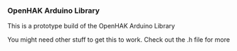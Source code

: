 ### OpenHAK Arduino Library

This is a prototype build of the OpenHAK Arduino Library

You might need other stuff to get this to work. Check out the .h file for more
